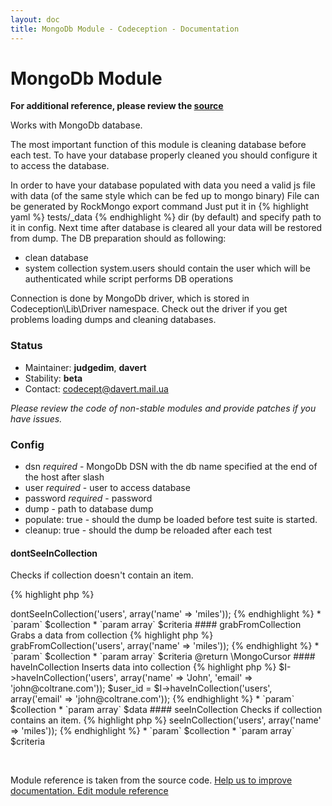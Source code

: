 ```yaml
---
layout: doc
title: MongoDb Module - Codeception - Documentation
---
```


# MongoDb Module

**For additional reference, please review the [source](https://github.com/Codeception/Codeception/tree/2.0/src/Codeception/Module/MongoDb.php)**


Works with MongoDb database.

The most important function of this module is cleaning database before each test.
To have your database properly cleaned you should configure it to access the database.

In order to have your database populated with data you need a valid js file with data (of the same style which can be fed up to mongo binary)
File can be generated by RockMongo export command
Just put it in {% highlight yaml %}
tests/_data 
{% endhighlight %} dir (by default) and specify path to it in config.
Next time after database is cleared all your data will be restored from dump.
The DB preparation should as following:
- clean database
- system collection system.users should contain the user which will be authenticated while script performs DB operations

Connection is done by MongoDb driver, which is stored in Codeception\Lib\Driver namespace.
Check out the driver if you get problems loading dumps and cleaning databases.

### Status

* Maintainer: **judgedim**, **davert**
* Stability: **beta**
* Contact: codecept@davert.mail.ua

*Please review the code of non-stable modules and provide patches if you have issues.*

### Config

* dsn *required* - MongoDb DSN with the db name specified at the end of the host after slash
* user *required* - user to access database
* password *required* - password
* dump - path to database dump
* populate: true - should the dump be loaded before test suite is started.
* cleanup: true - should the dump be reloaded after each test




















































#### dontSeeInCollection
 
Checks if collection doesn't contain an item.

{% highlight php %}

<?php
$I->dontSeeInCollection('users', array('name' => 'miles'));

{% endhighlight %}

 * `param` $collection
 * `param array` $criteria





#### grabFromCollection
 
Grabs a data from collection

{% highlight php %}

<?php
$cursor = $I->grabFromCollection('users', array('name' => 'miles'));

{% endhighlight %}

 * `param` $collection
 * `param array` $criteria
@return \MongoCursor



#### haveInCollection
 
Inserts data into collection

{% highlight php %}

$I->haveInCollection('users', array('name' => 'John', 'email' => 'john@coltrane.com'));
$user_id = $I->haveInCollection('users', array('email' => 'john@coltrane.com'));

{% endhighlight %}

 * `param` $collection
 * `param array` $data





#### seeInCollection
 
Checks if collection contains an item.

{% highlight php %}

<?php
$I->seeInCollection('users', array('name' => 'miles'));

{% endhighlight %}

 * `param` $collection
 * `param array` $criteria

<p>&nbsp;</p><div class="alert alert-warning">Module reference is taken from the source code. <a href="https://github.com/Codeception/Codeception/tree/2.0/src/Codeception/Module/MongoDb.php">Help us to improve documentation. Edit module reference</a></div>
